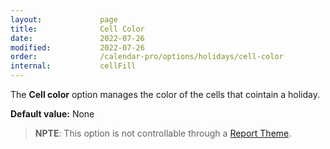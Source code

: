 ```yaml
---
layout:             page
title:              Cell Color
date:               2022-07-26
modified:           2022-07-26
order:              /calendar-pro/options/holidays/cell-color
internal:           cellFill
---
```

The **Cell color** option manages the color of the cells that cointain a holiday.

**Default value:** None

> **NPTE**: This option is not controllable through a [Report Theme](../../features/themes.md).